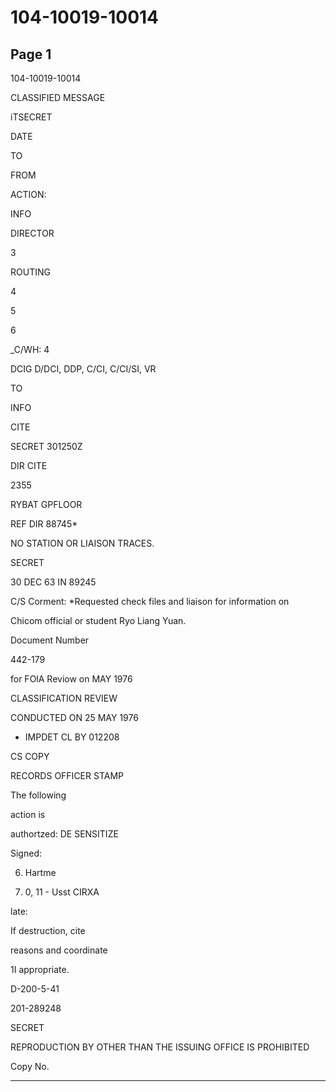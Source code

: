 # 104-10019-10014

## Page 1

104-10019-10014

CLASSIFIED MESSAGE

iTSECRET

DATE

TO

FROM

ACTION:

INFO

DIRECTOR

3

ROUTING

4

5

6

_C/WH: 4

DCIG D/DCI, DDP, C/CI, C/CI/SI, VR

TO

INFO

CITE

SECRET 301250Z

DIR CITE

2355

RYBAT GPFLOOR

REF DIR 88745*

NO STATION OR LIAISON TRACES.

SECRET

30 DEC 63 IN 89245

C/S Corment: *Requested check files and liaison for information on

Chicom official or student Ryo Liang Yuan.

Document Number

442-179

for FOlA Reviow on MAY 1976

CLASSIFICATION REVIEW

CONDUCTED ON 25 MAY 1976

- IMPDET CL BY 012208

CS COPY

RECORDS OFFICER STAMP

The following

action is

authortzed: DE SENSITIZE

Signed:

6. Hartme

8. 0, 11 - Usst CIRXA

late:

If destruction, cite

reasons and coordinate

1I appropriate.

D-200-5-41

201-289248

SECRET

REPRODUCTION BY OTHER THAN THE ISSUING OFFICE IS PROHIBITED

Copy No.

---

